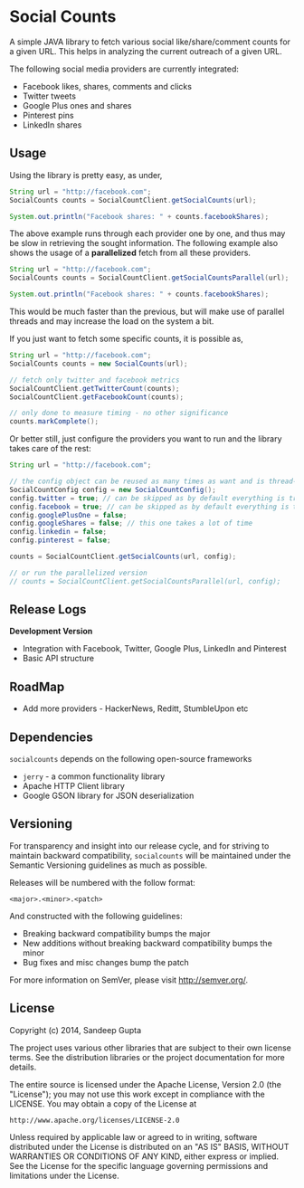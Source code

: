 Social Counts
=============

A simple JAVA library to fetch various social like/share/comment counts for a given URL. This
helps in analyzing the current outreach of a given URL.

The following social media providers are currently integrated:

* Facebook likes, shares, comments and clicks
* Twitter tweets
* Google Plus ones and shares
* Pinterest pins
* LinkedIn shares

Usage
-----

Using the library is pretty easy, as under,

```java
String url = "http://facebook.com";
SocialCounts counts = SocialCountClient.getSocialCounts(url);

System.out.println("Facebook shares: " + counts.facebookShares);
```

The above example runs through each provider one by one, and thus may be slow in retrieving the 
sought information. The following example also shows the usage of a **parallelized** fetch from
all these providers.

```java
String url = "http://facebook.com";
SocialCounts counts = SocialCountClient.getSocialCountsParallel(url);

System.out.println("Facebook shares: " + counts.facebookShares);
```

This would be much faster than the previous, but will make use of parallel threads and may increase
the load on the system a bit.

If you just want to fetch some specific counts, it is possible as,

```java
String url = "http://facebook.com";
SocialCounts counts = new SocialCounts(url);

// fetch only twitter and facebook metrics
SocialCountClient.getTwitterCount(counts);
SocialCountClient.getFacebookCount(counts);

// only done to measure timing - no other significance
counts.markComplete();
```

Or better still, just configure the providers you want to run and the library takes care of the rest:

```java
String url = "http://facebook.com";

// the config object can be reused as many times as want and is thread-safe
SocialCountConfig config = new SocialCountConfig();
config.twitter = true; // can be skipped as by default everything is true
config.facebook = true; // can be skipped as by default everything is true
config.googlePlusOne = false;
config.googleShares = false; // this one takes a lot of time
config.linkedin = false;
config.pinterest = false;

counts = SocialCountClient.getSocialCounts(url, config);

// or run the parallelized version
// counts = SocialCountClient.getSocialCountsParallel(url, config);
```

Release Logs
------------

**Development Version**

* Integration with Facebook, Twitter, Google Plus, LinkedIn and Pinterest
* Basic API structure

RoadMap
-------

* Add more providers - HackerNews, Reditt, StumbleUpon etc

Dependencies
------------
`socialcounts` depends on the following open-source frameworks

* `jerry` - a common functionality library
* Apache HTTP Client library
* Google GSON library for JSON deserialization

Versioning
----------

For transparency and insight into our release cycle, and for striving to maintain backward compatibility, 
`socialcounts` will be maintained under the Semantic Versioning guidelines as much as possible.

Releases will be numbered with the follow format:

`<major>.<minor>.<patch>`

And constructed with the following guidelines:

* Breaking backward compatibility bumps the major
* New additions without breaking backward compatibility bumps the minor
* Bug fixes and misc changes bump the patch

For more information on SemVer, please visit http://semver.org/.

License
-------

Copyright (c) 2014, Sandeep Gupta

The project uses various other libraries that are subject to their
own license terms. See the distribution libraries or the project
documentation for more details.

The entire source is licensed under the Apache License, Version 2.0 
(the "License"); you may not use this work except in compliance with
the LICENSE. You may obtain a copy of the License at

	http://www.apache.org/licenses/LICENSE-2.0

Unless required by applicable law or agreed to in writing, software
distributed under the License is distributed on an "AS IS" BASIS,
WITHOUT WARRANTIES OR CONDITIONS OF ANY KIND, either express or implied.
See the License for the specific language governing permissions and
limitations under the License.
